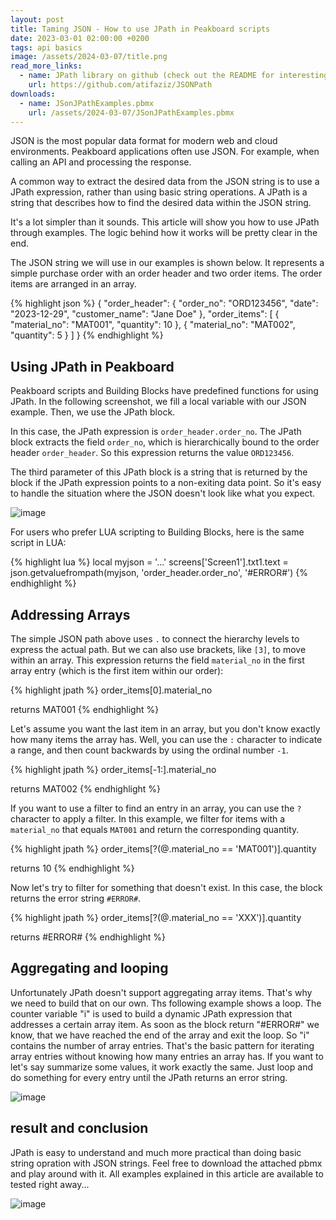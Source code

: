 ```yaml
---
layout: post
title: Taming JSON - How to use JPath in Peakboard scripts
date: 2023-03-01 02:00:00 +0200
tags: api basics
image: /assets/2024-03-07/title.png
read_more_links:
  - name: JPath library on github (check out the README for interesting details)
    url: https://github.com/atifaziz/JSONPath
downloads:
  - name: JSonJPathExamples.pbmx
    url: /assets/2024-03-07/JSonJPathExamples.pbmx
---
```


JSON is the most popular data format for modern web and cloud environments. Peakboard applications often use JSON. For example, when calling an API and processing the response.

A common way to extract the desired data from the JSON string is to use a JPath expression, rather than using basic string operations. A JPath is a string that describes how to find the desired data within the JSON string.

It's a lot simpler than it sounds. This article will show you how to use JPath through examples. The logic behind how it works will be pretty clear in the end.

The JSON string we will use in our examples is shown below. It represents a simple purchase order with an order header and two order items. The order items are arranged in an array.

{% highlight json %}
{
    "order_header": {
        "order_no": "ORD123456",
        "date": "2023-12-29",
        "customer_name": "Jane Doe"
    },
    "order_items": [
        {
            "material_no": "MAT001",
            "quantity": 10
        },
        {
            "material_no": "MAT002",
            "quantity": 5
        }
    ]
}
{% endhighlight %}

## Using JPath in Peakboard

Peakboard scripts and Building Blocks have predefined functions for using JPath. In the following screenshot, we fill a local variable with our JSON example. Then, we use the JPath block.

In this case, the JPath expression is `order_header.order_no`. The JPath block extracts the field `order_no`, which is hierarchically bound to the order header `order_header`. So this expression returns the value `ORD123456`.

The third parameter of this JPath block is a string that is returned by the block if the JPath expression points to a non-exiting data point. So it's easy to handle the situation where the JSON doesn't look like what you expect.

![image](/assets/2024-03-07/010.png)

For users who prefer LUA scripting to Building Blocks, here is the same script in LUA:

{% highlight lua %}
local myjson = '...'
screens['Screen1'].txt1.text = json.getvaluefrompath(myjson, 'order_header.order_no', '#ERROR#')
{% endhighlight %}

## Addressing Arrays

The simple JSON path above uses `.` to connect the hierarchy levels to express the actual path. But we can also use brackets, like `[3]`, to move within an array. This expression returns the field `material_no` in the first array entry (which is the first item within our order):

{% highlight jpath %}
order_items[0].material_no

returns MAT001
{% endhighlight %}

Let's assume you want the last item in an array, but you don't know exactly how many items the array has. Well, you can use the `:` character to indicate a range, and then count backwards by using the ordinal number `-1`.

{% highlight jpath %}
order_items[-1:].material_no

returns MAT002
{% endhighlight %}

If you want to use a filter to find an entry in an array, you can use the `?` character to apply a filter. In this example, we filter for items with a `material_no` that equals `MAT001` and return the corresponding quantity.

{% highlight jpath %}
order_items[?(@.material_no == 'MAT001')].quantity

returns 10
{% endhighlight %}

Now let's try to filter for something that doesn't exist. In this case, the block returns the error string `#ERROR#`.

{% highlight jpath %}
order_items[?(@.material_no == 'XXX')].quantity

returns #ERROR#
{% endhighlight %}

## Aggregating and looping

Unfortunately JPath doesn't support aggregating array items. That's why we need to build that on our own. Ths following example shows a loop. The counter variable "i" is used to build a dynamic JPath expression that addresses a certain array item. As soon as the block return "#ERROR#" we know, that we have reached the end of the array and exit the loop. So "i" contains the number of array entries. That's the basic pattern for iterating array entries without knowing how many entries an array has. If you want to let's say summarize some values, it work exactly the same. Just loop and do something for every entry until the JPath returns an error string.

![image](/assets/2024-03-07/020.png)

## result and conclusion

JPath is easy to understand and much more practical than doing basic string opration with JSON strings. Feel free to download the attached pbmx and play around with it. All examples explained in this article are available to tested right away...

![image](/assets/2024-03-07/result.gif)

